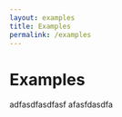 ```yaml
---
layout: examples
title: Examples
permalink: /examples
---
```


# Examples

adfasdfasdfasf
afasfdasdfa
